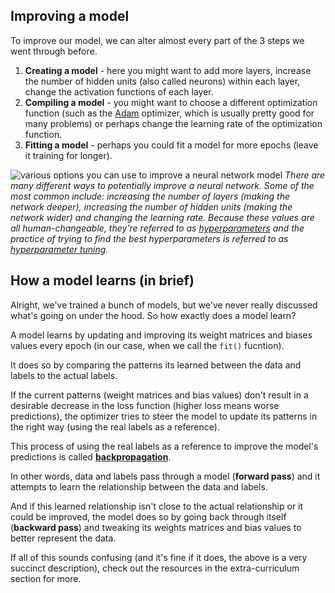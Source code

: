 ## Improving a model

To improve our model, we can alter almost every part of the 3 steps we went through before.

1. **Creating a model** - here you might want to add more layers, increase the number of hidden units (also called neurons) within each layer, change the activation functions of each layer.
2. **Compiling a model** - you might want to choose a different optimization function (such as the [Adam](https://www.tensorflow.org/api_docs/python/tf/keras/optimizers/Adam) optimizer, which is usually pretty good for many problems) or perhaps change the learning rate of the optimization function.
3. **Fitting a model** - perhaps you could fit a model for more epochs (leave it training for longer).

![various options you can use to improve a neural network model](https://raw.githubusercontent.com/mrdbourke/tensorflow-deep-learning/main/images/02-improving-a-model-from-model-perspective.png)
*There are many different ways to potentially improve a neural network. Some of the most common include: increasing the number of layers (making the network deeper), increasing the number of hidden units (making the network wider) and changing the learning rate. Because these values are all human-changeable, they're referred to as [hyperparameters](https://en.wikipedia.org/wiki/Hyperparameter_(machine_learning)) and the practice of trying to find the best hyperparameters is referred to as [hyperparameter tuning](https://en.wikipedia.org/wiki/Hyperparameter_optimization).*

## How a model learns (in brief)

Alright, we've trained a bunch of models, but we've never really discussed what's going on under the hood. So how exactly does a model learn?

A model learns by updating and improving its weight matrices and biases values every epoch (in our case, when we call the `fit()` fucntion).

It does so by comparing the patterns its learned between the data and labels to the actual labels.

If the current patterns (weight matrices and bias values) don't result in a desirable decrease in the loss function (higher loss means worse predictions), the optimizer tries to steer the model to update its patterns in the right way (using the real labels as a reference).

This process of using the real labels as a reference to improve the model's predictions is called [**backpropagation**](https://en.wikipedia.org/wiki/Backpropagation).

In other words, data and labels pass through a model (**forward pass**) and it attempts to learn the relationship between the data and labels.

And if this learned relationship isn't close to the actual relationship or it could be improved, the model does so by going back through itself (**backward pass**) and tweaking its weights matrices and bias values to better represent the data.

If all of this sounds confusing (and it's fine if it does, the above is a very succinct description), check out the resources in the extra-curriculum section for more.